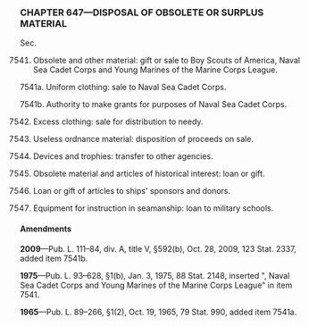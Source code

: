 ### **CHAPTER 647—DISPOSAL OF OBSOLETE OR SURPLUS MATERIAL** ###

Sec.

7541. Obsolete and other material: gift or sale to Boy Scouts of America, Naval Sea Cadet Corps and Young Marines of the Marine Corps League.

7541a. Uniform clothing: sale to Naval Sea Cadet Corps.

7541b. Authority to make grants for purposes of Naval Sea Cadet Corps.

7542. Excess clothing: sale for distribution to needy.

7543. Useless ordnance material: disposition of proceeds on sale.

7544. Devices and trophies: transfer to other agencies.

7545. Obsolete material and articles of historical interest: loan or gift.

7546. Loan or gift of articles to ships' sponsors and donors.

7547. Equipment for instruction in seamanship: loan to military schools.

#### Amendments ####

**2009**—Pub. L. 111–84, div. A, title V, §592(b), Oct. 28, 2009, 123 Stat. 2337, added item 7541b.

**1975**—Pub. L. 93–628, §1(b), Jan. 3, 1975, 88 Stat. 2148, inserted ", Naval Sea Cadet Corps and Young Marines of the Marine Corps League" in item 7541.

**1965**—Pub. L. 89–266, §1(2), Oct. 19, 1965, 79 Stat. 990, added item 7541a.